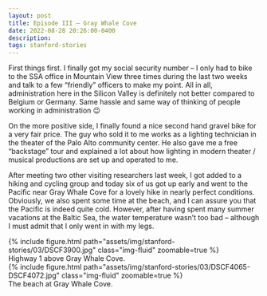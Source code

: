 ```yaml
---
layout: post
title: Episode III – Gray Whale Cove
date: 2022-08-28 20:26:00-0400
description:
tags: stanford-stories
---
```


First things first. I finally got my social security number – I only had to bike to the SSA office in Mountain View three times during the last two weeks and talk to a few “friendly” officers to make my point. All in all, administration here in the Silicon Valley is definitely not better compared to Belgium or Germany. Same hassle and same way of thinking of people working in administration 😉

On the more positive side, I finally found a nice second hand gravel bike for a very fair price. The guy who sold it to me works as a lighting technician in the theater of the Palo Alto community center. He also gave me a free “backstage” tour and explained a lot about how lighting in modern theater / musical productions are set up and operated to me.

After meeting two other visiting researchers last week, I got added to a hiking and cycling group and today six of us got up early and went to the Pacific near Gray Whale Cove for a lovely hike in nearly perfect conditions. Obviously, we also spent some time at the beach, and I can assure you that the Pacific is indeed quite cold. However, after having spent many summer vacations at the Baltic Sea, the water temperature wasn’t too bad – although I must admit that I only went in with my legs.

<div class="row mt-3">
    <div class="col-sm mt-3 mt-md-0">
        {% include figure.html path="assets/img/stanford-stories/03/DSCF3900.jpg" class="img-fluid" zoomable=true %}
    </div>
</div>
<div class="caption">
    Highway 1 above Gray Whale Cove.
</div>

<div class="row mt-3">
    <div class="col-sm mt-3 mt-md-0">
        {% include figure.html path="assets/img/stanford-stories/03/DSCF4065-DSCF4072.jpg" class="img-fluid" zoomable=true %}
    </div>
</div>
<div class="caption">
    The beach at Gray Whale Cove.
</div>
